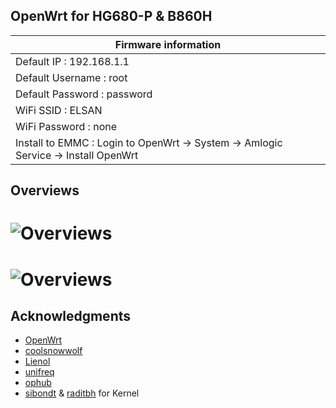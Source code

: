 
## OpenWrt for HG680-P & B860H

|Firmware information
|----------------------------
|Default IP : 192.168.1.1
|Default Username : root
|Default Password : password
|WiFi SSID : ELSAN
|WiFi Password : none
|Install to EMMC : Login to OpenWrt → System → Amlogic Service → Install OpenWrt


## Overviews

# ![Overviews](https://github.com/lynxnexy/lynx/raw/main/overview/Screenshot_2021-12-20_13-23-31.png?raw=true)
# ![Overviews](https://github.com/lynxnexy/lynx/raw/main/overview/Screenshot_2021-12-20_13-24-00.png?raw=true)

## Acknowledgments

- [OpenWrt](https://github.com/openwrt/openwrt)
- [coolsnowwolf](https://github.com/coolsnowwolf/lede)
- [Lienol](https://github.com/Lienol/openwrt)
- [unifreq](https://github.com/unifreq/openwrt_packit)
- [ophub](https://github.com/ophub/amlogic-s9xxx-openwrt)
- [sibondt](https://facebook.com/sibondt) & [raditbh](https://t.me/radityabh) for Kernel

